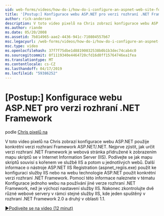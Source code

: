 ```yaml
---
uid: web-forms/videos/how-do-i/how-do-i-configure-an-aspnet-web-site-for-a-net-framework-version
title: '[Postup:] Konfigurace webu ASP.NET pro verzi rozhraní .NET Framework | Dokumentace Microsoftu'
author: rick-anderson
description: V toto video pixelů na Chris zobrazí konfigurace webu ASP.NET použije konkrétní verzi rozhraní Framework ASP.NET/.NET. Nejprve zjistíte, jak identifikovat jaké v...
ms.author: riande
ms.date: 05/20/2008
ms.assetid: 7b814965-aae2-4436-941c-710804557b67
msc.legacyurl: /web-forms/videos/how-do-i/how-do-i-configure-an-aspnet-web-site-for-a-net-framework-version
msc.type: video
ms.openlocfilehash: 37f7f75dbe1d88190032538b0b1b3dec74cab4c0
ms.sourcegitcommit: 0f1119340e4464720cfd16d0ff15764746ea1fea
ms.translationtype: MT
ms.contentlocale: cs-CZ
ms.lasthandoff: 04/17/2019
ms.locfileid: "59386252"
---
```

# <a name="how-do-i-configure-an-aspnet-web-site-for-a-net-framework-version"></a>[Postup:] Konfigurace webu ASP.NET pro verzi rozhraní .NET Framework

podle [Chris pixelů na](https://twitter.com/chrispels)

V toto video pixelů na Chris zobrazí konfigurace webu ASP.NET použije konkrétní verzi rozhraní Framework ASP.NET/.NET. Nejprve zjistit, jak určit verzi rozhraní .NET Framework je webová stránka přidružené k zobrazením mapu skriptů se v Internet Information Server (IIS). Podívejte se jak mapu skriptů souvisí s kořenem ve službě IIS a potom u jednotlivých webů. Další informace o nástroje ASP.NET IIS Registration (aspnet\_regiis.exe) použít ke konfiguraci služby IIS nebo na webu technologie ASP.NET použít konkrétní verzi rozhraní .NET Framework. Pomocí této informace naleznete v tématu Konfigurace jednoho webu na používání jiné verze rozhraní .NET Framework, než je výchozí nastavení služby IIS. Nakonec zkontrolujte dvě různé webové servery v rámci stejné služby IIS, kde jeden spuštěný v rozhraní .NET Framework 2.0 a druhý v oblasti 1.1.

[&#9654;Podívejte se na video (12 minut)](https://channel9.msdn.com/Blogs/ASP-NET-Site-Videos/how-do-i-configure-an-aspnet-web-site-for-a-net-framework-version)
